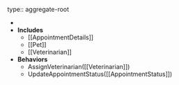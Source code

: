type:: aggregate-root

-
- **Includes**
	- [[AppointmentDetails]]
	- [[Pet]]
	- [[Veterinarian]]
- **Behaviors**
	- AssignVeterinarian([[Veterinarian]])
	- UpdateAppointmentStatus([[AppointmentStatus]])